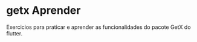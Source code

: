 # getx Aprender

Exercicios para praticar e aprender as funcionalidades do pacote GetX do flutter.

